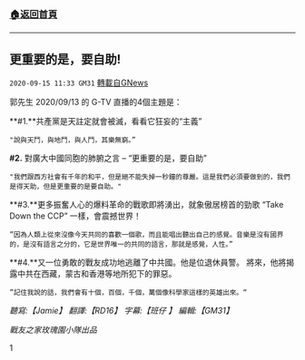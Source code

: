 ###  [:house:返回首頁](https://github.com/ourhimalayas/txt)
---

## 更重要的是，要自助!
`2020-09-15 11:33 GM31` [轉載自GNews](https://gnews.org/zh-hant/358073/)

郭先生 2020/09/13 的 G-TV 直播的4個主題是：

**#1.**共產黨是天註定就會被滅，看看它狂妄的“主義”

```
"說與天鬥，與地鬥，與人鬥，其樂無窮。”
```

**#2.** 對廣大中國同胞的肺腑之言 – “更重要的是，要自助”

```
"我們跟西方社會有千年的和平，但是絕不能失掉一秒鐘的尊嚴。這是我們必須要做到的，我們是得天助，但是更重要的是要自助。"
```

**#3.**更多振奮人心的爆料革命的戰歌即將湧出，就象傲居榜首的勁歌 “Take Down the CCP” 一樣，會震撼世界！

```
”因為人類上從來沒像今天共同的喜歡一個歌，而且能唱出聽出自己的感覺。音樂是沒有國界的，是沒有語言之分的，它是世界唯一的共同的語言，那就是感覺，人性。”
```

**#4.**又一位勇敢的戰友成功地逃離了中共國。他是位退休員警。 將來，他將揭露中共在西藏，蒙古和香港等地所犯下的罪惡。

```
”記住我說的話，我們會有十個，百個，千個，萬個像科學家這樣的英雄出來。“
```

*聽寫:【Jamie】 翻譯:【RD16】  字幕:【班仔 】 編輯:【GM31】*

*戰友之家玫瑰園小隊出品*

1
